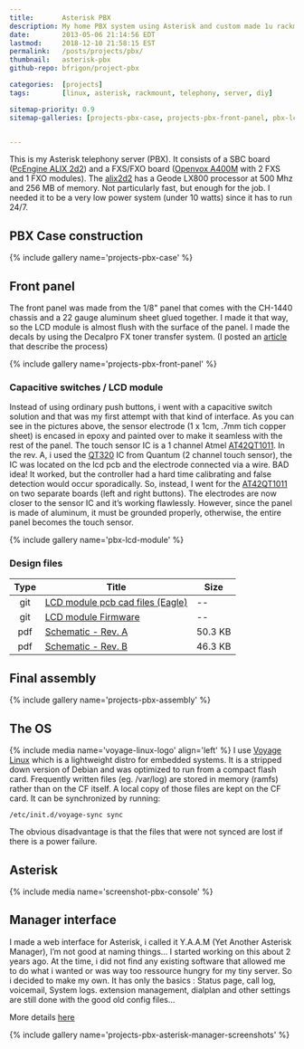 ```yaml
---
title:       Asterisk PBX
description: My home PBX system using Asterisk and custom made 1u rackmount case
date:        2013-05-06 21:14:56 EDT
lastmod:     2018-12-10 21:58:15 EST
permalink:   /posts/projects/pbx/
thumbnail:   asterisk-pbx
github-repo: bfrigon/project-pbx

categories:  [projects]
tags:        [linux, asterisk, rackmount, telephony, server, diy]

sitemap-priority: 0.9
sitemap-galleries: [projects-pbx-case, projects-pbx-front-panel, pbx-lcd-module, projects-pbx-assembly]


---
```


This is my Asterisk telephony server (PBX). It consists of a SBC board ([PcEngine ALIX 2d2][link-alix2d2]) and a FXS/FXO board ([Openvox A400M][link-openvox-a400m] with 2 FXS and 1 FXO modules). The [alix2d2][link-alix2d2] has a Geode LX800 processor at 500 Mhz and 256 MB of memory. Not particularly fast, but enough for the job. I needed it to be a very low power system (under 10 watts) since it has to run 24/7.

<!--thumbnail-->

<!--more-->

## PBX Case construction

{% include gallery name='projects-pbx-case' %}


## Front panel

The front panel was made from the 1/8" panel that comes with the CH-1440 chassis and a 22 gauge aluminum sheet glued together. I made it that way, so the LCD module is almost flush with the surface of the panel. I made the decals by using the Decalpro FX toner transfer system. (I posted an [article][post-making-decals] that describe the process)

{% include gallery name='projects-pbx-front-panel' %}


### Capacitive switches / LCD module

Instead of using ordinary push buttons, i went with a capacitive switch solution and that was my first attempt with that kind of interface. As you can see in the pictures above, the sensor electrode (1 x 1cm, .7mm tich copper sheet) is encased in epoxy and painted over to make it seamless with the rest of the panel. The touch sensor IC is a 1 channel Atmel [AT42QT1011][datasheet-at42qt1011]. In the rev. A, i used the [QT320][datasheet-qt320] IC from Quantum (2 channel touch sensor), the IC was located on the lcd pcb and the electrode connected via a wire. BAD idea! It worked, but the controller had a hard time calibrating and false detection would occur sporadically. So, instead, I went for the [AT42QT1011][datasheet-at42qt1011] on two separate boards (left and right buttons). The electrodes are now closer to the sensor IC and it’s working flawlessly. However, since the panel is made of aluminum, it must be grounded properly, otherwise, the entire panel becomes the touch sensor.

{% include gallery name='pbx-lcd-module' %}


### Design files

| Type | Title                                                     | Size     |
|:----:|-----------------------------------------------------------|----------|
| git  | [LCD module pcb cad files (Eagle)][file-lcd-module-eagle] | --       |
| git  | [LCD module Firmware][file-lcd-firmware]                  | --       |
| pdf  | [Schematic - Rev. A][file-schematic-rev-a]                | 50.3 KB  |
| pdf  | [Schematic - Rev. B][file-schematic-rev-b]                | 46.3 KB  |


## Final assembly

{% include gallery name='projects-pbx-assembly' %}


## The OS

{% include media name='voyage-linux-logo' align='left' %}
I use [Voyage Linux][link-voyage-linux] which is a lightweight distro for embedded systems. It is a stripped down version of Debian and was optimized to run from a compact flash card. Frequently written files (eg. /var/log) are stored in memory (ramfs) rather than on the CF itself. A local copy of those files are kept on the CF card. It can be synchronized by running:

    /etc/init.d/voyage-sync sync

The obvious disadvantage is that the files that were not synced are lost if there is a power failure.


## Asterisk

{% include media name='screenshot-pbx-console' %}


## Manager interface

I made a web interface for Asterisk, i called it Y.A.A.M (Yet Another Asterisk Manager), I’m not good at naming things… I started working on this about 2 years ago. At the time, i did not find any existing software that allowed me to do what i wanted or was way too ressource hungry for my tiny server. So i decided to make my own. It has only the basics : Status page, call log, voicemail, System logs. extension management, dialplan and other settings are still done with the good old config files…

More details [here][post-yaam]

{% include gallery name='projects-pbx-asterisk-manager-screenshots' %}


[post-yaam]: /posts/asterisk/asterisk-manager
[post-making-decals]: /posts/diy/making-decals

[link-voyage-linux]: http://linux.voyage.hk/
[datasheet-at42qt1011]: http://www.atmel.com/devices/at42qt1011.aspx
[datasheet-qt320]: https://media.digikey.com/pdf/Data%20Sheets/Quantum%20PDFs/qt320_103_datasheet.pdf
[link-alix2d2]: https://www.pcengines.ch/alix2d2.htm
[link-openvox-a400m]: http://www.openvox.cn/products/telephony-cards/analog-cards/a400m-detail.html

[file-lcd-module-eagle]: https://github.com/bfrigon/project-pbx/tree/master/pcb/lcd-module
[file-lcd-firmware]: https://github.com/bfrigon/project-pbx/tree/master/firmware/lcd-module
[file-schematic-rev-a]: https://raw.githubusercontent.com/bfrigon/project-pbx/master/drawings/schematics/lcd-module_rev-b.pdf
[file-schematic-rev-b]: https://raw.githubusercontent.com/bfrigon/project-pbx/master/drawings/schematics/lcd-module_rev-b.pdf

